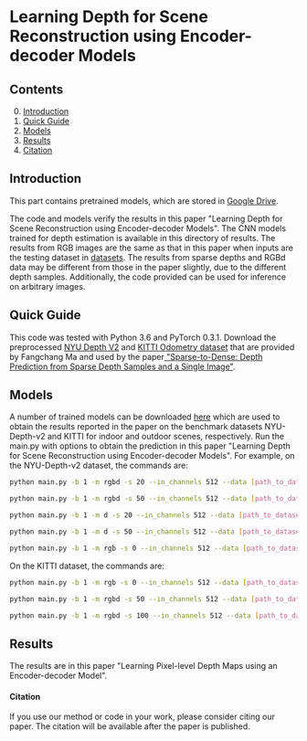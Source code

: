 # Learning Depth for Scene Reconstruction using Encoder-decoder Models

## Contents
0. [Introduction](#introduction)
0. [Quick Guide](#quick-guide)
0. [Models](#models)
0. [Results](#results)
0. [Citation](#citation)

## Introduction

This part contains pretrained models, which are stored in <a href="https://drive.google.com/file/d/1heAXjHVK0yQ4oKyR0qIyY4sRfSA_CapN/view?usp=sharing">Google Drive</a>.


The code and models verify the results in this paper "Learning Depth for Scene Reconstruction using Encoder-decoder Models".
The CNN models trained for depth estimation is available in this directory of results. The results from RGB images are the same as that in this paper when inputs are  the testing dataset in <a href="http://datasets.lids.mit.edu/sparse-to-dense/data/nyudepthv2.tar.gz">datasets</a>. The results from sparse depths and  RGBd data may be different from those in the paper slightly, due to the different depth samples. Additionally, the code provided can be used for inference on arbitrary images.

## Quick Guide
This code was tested with Python 3.6 and PyTorch 0.3.1.
Download the preprocessed <a href="http://datasets.lids.mit.edu/sparse-to-dense/data/nyudepthv2.tar.gz">NYU Depth V2</a> and <a href="http://datasets.lids.mit.edu/sparse-to-dense/data/kitti.tar.gz">KITTI Odometry dataset</a> that are provided by Fangchang Ma and used by the paper<a href="https://github.com/fangchangma/sparse-to-dense.pytorch"> "Sparse-to-Dense: Depth Prediction from Sparse Depth Samples and a Single Image"</a>.

## Models
A number of trained models can be downloaded <a href="https://drive.google.com/file/d/1heAXjHVK0yQ4oKyR0qIyY4sRfSA_CapN/view?usp=sharing">here</a> which are used to obtain the results reported in the paper on the benchmark datasets NYU-Depth-v2 and KITTI for indoor and outdoor scenes, respectively. 
Run the main.py with options to obtain the prediction in this paper "Learning Depth for Scene Reconstruction using Encoder-decoder Models". For example, on the NYU-Depth-v2 dataset, the commands are:
```bash
python main.py -b 1 -m rgbd -s 20 --in_channels 512 --data [path_to_dataset] --epochs 30 --optimizer sgd --activation relu --dataset nyudepth --lr 0.01 --evaluate > log-rgbd-20-nyudepth-time.txt

python main.py -b 1 -m rgbd -s 50 --in_channels 512 --data [path_to_dataset] --epochs 30 --optimizer sgd --activation relu --dataset nyudepth --lr 0.01 --evaluate > log-rgbd-50-nyudepth-time.txt

python main.py -b 1 -m d -s 20 --in_channels 512 --data [path_to_dataset] --epochs 30 --optimizer sgd --activation relu --dataset nyudepth --lr 0.01 --evaluate > log-d-20-nyudepth-time.txt

python main.py -b 1 -m d -s 50 --in_channels 512 --data [path_to_dataset] --epochs 30 --optimizer sgd --activation relu --dataset nyudepth --lr 0.01 --evaluate > log-d-50-nyudepth-time.txt

python main.py -b 1 -m rgb -s 0 --in_channels 512 --data [path_to_dataset] --epochs 30 --optimizer sgd --activation relu --dataset nyudepth --lr 0.01 --evaluate > log-rgb-0-nyudepth-time.txt
```
On the KITTI dataset, the commands are:
```bash
python main.py -b 1 -m rgb -s 0 --in_channels 512 --data [path_to_dataset] --epochs 30 --optimizer sgd --activation relu --dataset kitti --lr 0.01 --evaluate > log-rgb-0-kitti-time.txt

python main.py -b 1 -m rgbd -s 50 --in_channels 512 --data [path_to_dataset] --epochs 30 --optimizer sgd --activation relu --dataset kitti --lr 0.01 --evaluate > log-rgbd-50-kitti-time.txt

python main.py -b 1 -m rgbd -s 100 --in_channels 512 --data [path_to_dataset] --epochs 30 --optimizer sgd --activation relu --dataset kitti --lr 0.01 --evaluate > log-rgbd-100-kitti-time.txt
```
## Results
The results are in this paper  "Learning Pixel-level Depth Maps using an Encoder-decoder Model". 
 
#### Citation
If you use our method or code in your work, please consider citing our paper.
The citation will be available after the paper is published.
